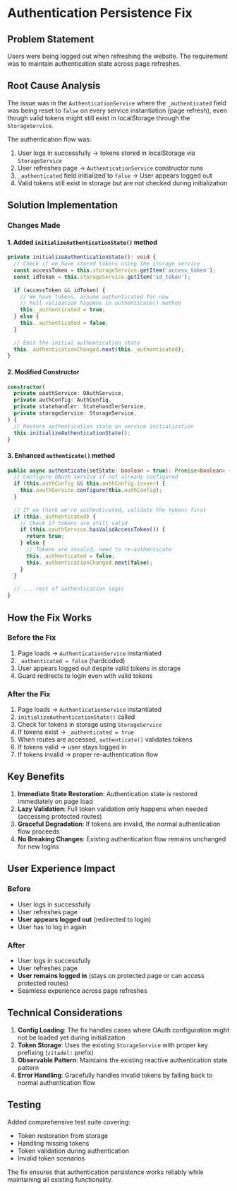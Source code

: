# Authentication Persistence Fix

## Problem Statement
Users were being logged out when refreshing the website. The requirement was to maintain authentication state across page refreshes.

## Root Cause Analysis
The issue was in the `AuthenticationService` where the `_authenticated` field was being reset to `false` on every service instantiation (page refresh), even though valid tokens might still exist in localStorage through the `StorageService`.

The authentication flow was:
1. User logs in successfully → tokens stored in localStorage via `StorageService`
2. User refreshes page → `AuthenticationService` constructor runs
3. `_authenticated` field initialized to `false` → User appears logged out
4. Valid tokens still exist in storage but are not checked during initialization

## Solution Implementation

### Changes Made

#### 1. Added `initializeAuthenticationState()` method
```typescript
private initializeAuthenticationState(): void {
  // Check if we have stored tokens using the storage service
  const accessToken = this.storageService.getItem('access_token');
  const idToken = this.storageService.getItem('id_token');
  
  if (accessToken && idToken) {
    // We have tokens, assume authenticated for now
    // Full validation happens in authenticate() method
    this._authenticated = true;
  } else {
    this._authenticated = false;
  }
  
  // Emit the initial authentication state
  this._authenticationChanged.next(this._authenticated);
}
```

#### 2. Modified Constructor
```typescript
constructor(
  private oauthService: OAuthService,
  private authConfig: AuthConfig,
  private statehandler: StatehandlerService,
  private storageService: StorageService,
) {
  // Restore authentication state on service initialization
  this.initializeAuthenticationState();
}
```

#### 3. Enhanced `authenticate()` method
```typescript
public async authenticate(setState: boolean = true): Promise<boolean> {
  // Configure OAuth service if not already configured
  if (this.authConfig && this.authConfig.issuer) {
    this.oauthService.configure(this.authConfig);
  }
  
  // If we think we're authenticated, validate the tokens first
  if (this._authenticated) {
    // Check if tokens are still valid
    if (this.oauthService.hasValidAccessToken()) {
      return true;
    } else {
      // Tokens are invalid, need to re-authenticate
      this._authenticated = false;
      this._authenticationChanged.next(false);
    }
  }
  
  // ... rest of authentication logic
}
```

## How the Fix Works

### Before the Fix
1. Page loads → `AuthenticationService` instantiated
2. `_authenticated = false` (hardcoded)
3. User appears logged out despite valid tokens in storage
4. Guard redirects to login even with valid tokens

### After the Fix
1. Page loads → `AuthenticationService` instantiated
2. `initializeAuthenticationState()` called
3. Check for tokens in storage using `StorageService`
4. If tokens exist → `_authenticated = true`
5. When routes are accessed, `authenticate()` validates tokens
6. If tokens valid → user stays logged in
7. If tokens invalid → proper re-authentication flow

## Key Benefits

1. **Immediate State Restoration**: Authentication state is restored immediately on page load
2. **Lazy Validation**: Full token validation only happens when needed (accessing protected routes)
3. **Graceful Degradation**: If tokens are invalid, the normal authentication flow proceeds
4. **No Breaking Changes**: Existing authentication flow remains unchanged for new logins

## User Experience Impact

### Before
- User logs in successfully
- User refreshes page
- **User appears logged out** (redirected to login)
- User has to log in again

### After
- User logs in successfully  
- User refreshes page
- **User remains logged in** (stays on protected page or can access protected routes)
- Seamless experience across page refreshes

## Technical Considerations

1. **Config Loading**: The fix handles cases where OAuth configuration might not be loaded yet during initialization
2. **Token Storage**: Uses the existing `StorageService` with proper key prefixing (`zitadel:` prefix)
3. **Observable Pattern**: Maintains the existing reactive authentication state pattern
4. **Error Handling**: Gracefully handles invalid tokens by falling back to normal authentication flow

## Testing

Added comprehensive test suite covering:
- Token restoration from storage
- Handling missing tokens
- Token validation during authentication
- Invalid token scenarios

The fix ensures that authentication persistence works reliably while maintaining all existing functionality.